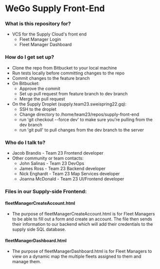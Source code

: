# WeGo Supply Front-End #

### What is this repository for? ###

* VCS for the Supply Cloud's front end
    * Fleet Manager Login
    * Fleet Manager Dashboard

### How do I get set up? ###

* Clone the repo from Bitbucket to your local machine
* Run tests locally before committing changes to the repo
* Commit changes to the feature branch
* On Bitbucket:
    * Approve the commit
    * Set up pull request from feature branch to dev branch
    * Merge the pull request
* On the Supply Droplet (supply.team23.sweispring22.gq):
    * SSH to the droplet
    * Change directory to /home/team23/repos/supply-front-end
    * run 'git checkout --force dev' to make sure you're pulling from the dev branch
    * run 'git pull' to pull changes from the dev branch to the server

### Who do I talk to? 
* Jacob Brandis - Team 23 Frontend developer
* Other community or team contacts:
    * John Salinas - Team 23 DevOps
    * James Ross - Team 23 Backend developer
    * Nick Enghardt - Team 23 Map Services developer
    * Joanna McDonald - Team 23 UI/Frontend developer

### Files in our Supply-side Frontend:
#### fleetManagerCreateAccount.html
- The purpose of fleetManagerCreateAccount.html is for Fleet Managers to be able to fill out a form and create an account. The file then sends their information to our backend which will add their credentials to the supply side SQL database.
#### fleetManagerDashboard.html
- The purpose of fleetManagerDashboard.html is for Fleet Managers to view on a dynamic map the multiple fleets assigned to them and manage them.